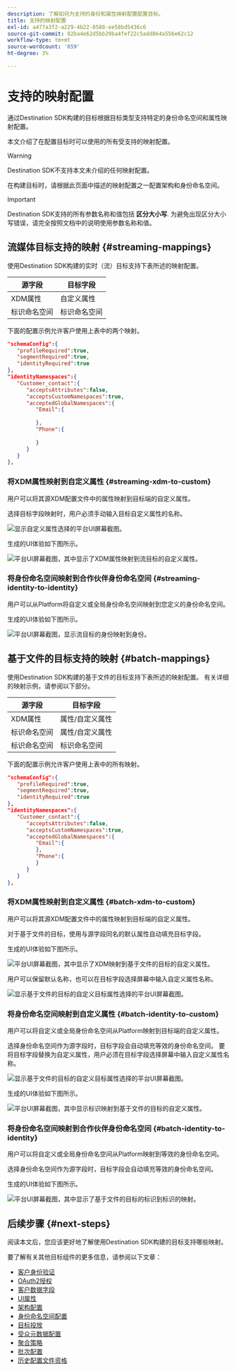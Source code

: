 ```yaml
---
description: 了解如何为支持的身份和属性映射配置配置目标。
title: 支持的映射配置
exl-id: a477a3f2-a229-4b22-8588-ee58bd5436c6
source-git-commit: 82ba4e62d5bb29ba4fef22c5add864a556e62c12
workflow-type: tm+mt
source-wordcount: '659'
ht-degree: 3%

---
```


# 支持的映射配置

通过Destination SDK构建的目标根据目标类型支持特定的身份命名空间和属性映射配置。

本文介绍了在配置目标时可以使用的所有受支持的映射配置。

>[!WARNING]
>
>Destination SDK不支持本文未介绍的任何映射配置。

在构建目标时，请根据此页面中描述的映射配置之一配置架构和身份命名空间。

>[!IMPORTANT]
>
>Destination SDK支持的所有参数名称和值包括 **区分大小写**. 为避免出现区分大小写错误，请完全按照文档中的说明使用参数名称和值。

## 流媒体目标支持的映射 {#streaming-mappings}

使用Destination SDK构建的实时（流）目标支持下表所述的映射配置。

| 源字段 | 目标字段 |
| --- | --- |
| XDM属性 | 自定义属性 |
| 标识命名空间 | 标识命名空间 |

下面的配置示例允许客户使用上表中的两个映射。

```json
"schemaConfig":{
   "profileRequired":true,
   "segmentRequired":true,
   "identityRequired":true
},
"identityNamespaces":{
   "Customer_contact":{
      "acceptsAttributes":false,
      "acceptsCustomNamespaces":true,
      "acceptedGlobalNamespaces":{
         "Email":{
            
         },
         "Phone":{
            
         }
      }
   }
},
```

### 将XDM属性映射到自定义属性 {#streaming-xdm-to-custom}

用户可以将其源XDM配置文件中的属性映射到目标端的自定义属性。

选择目标字段映射时，用户必须手动输入目标自定义属性的名称。

![显示自定义属性选择的平台UI屏幕截图。](../../assets/functionality/destination-configuration/mapping-streaming-select-custom-attribute.png)

生成的UI体验如下图所示。

![平台UI屏幕截图，其中显示了XDM属性映射到流目标的自定义属性。](../../assets/functionality/destination-configuration/mapping-streaming-xdm-custom.png)

### 将身份命名空间映射到合作伙伴身份命名空间 {#streaming-identity-to-identity}

用户可以从Platform将自定义或全局身份命名空间映射到您定义的身份命名空间。

生成的UI体验如下图所示。

![平台UI屏幕截图，显示流目标的身份映射到身份。](../../assets/functionality/destination-configuration/mapping-streaming-identity-identity.png)

## 基于文件的目标支持的映射 {#batch-mappings}

使用Destination SDK构建的基于文件的目标支持下表所述的映射配置。 有关详细的映射示例，请参阅以下部分。

| 源字段 | 目标字段 |
| --- | --- |
| XDM属性 | 属性/自定义属性 |
| 标识命名空间 | 属性/自定义属性 |
| 标识命名空间 | 标识命名空间 |

下面的配置示例允许客户使用上表中的所有映射。

```json
"schemaConfig":{
   "profileRequired":true,
   "segmentRequired":true,
   "identityRequired":true
},
"identityNamespaces":{
   "Customer_contact":{
      "acceptsAttributes":false,
      "acceptsCustomNamespaces":true,
      "acceptedGlobalNamespaces":{
         "Email":{
         },
         "Phone":{
         }
      }
   }
},
```

### 将XDM属性映射到自定义属性 {#batch-xdm-to-custom}

用户可以将其源XDM配置文件中的属性映射到目标端的自定义属性。

对于基于文件的目标，使用与源字段同名的默认属性自动填充目标字段。

生成的UI体验如下图所示。

![平台UI屏幕截图，其中显示了XDM映射到基于文件的目标的自定义属性。](../../assets/functionality/destination-configuration/mapping-batch-xdm-custom.png)

用户可以保留默认名称，也可以在目标字段选择屏幕中输入自定义属性名称。

![显示基于文件的目标的自定义目标属性选择的平台UI屏幕截图。](../../assets/functionality/destination-configuration/mapping-batch-custom-attribute.png)

### 将身份命名空间映射到自定义属性 {#batch-identity-to-custom}

用户可以将自定义或全局身份命名空间从Platform映射到目标端的自定义属性。

选择身份命名空间作为源字段时，目标字段会自动填充等效的身份命名空间。 要将目标字段替换为自定义属性，用户必须在目标字段选择屏幕中输入自定义属性名称。

![显示基于文件的目标的自定义目标属性选择的平台UI屏幕截图。](../../assets/functionality/destination-configuration/mapping-batch-custom-attribute.png)

生成的UI体验如下图所示。

![平台UI屏幕截图，其中显示标识映射到基于文件的目标的自定义属性。](../../assets/functionality/destination-configuration/mapping-batch-identity-custom.png)

### 将身份命名空间映射到合作伙伴身份命名空间 {#batch-identity-to-identity}

用户可以将自定义或全局身份命名空间从Platform映射到等效的身份命名空间。

选择身份命名空间作为源字段时，目标字段会自动填充等效的身份命名空间。

生成的UI体验如下图所示。

![平台UI屏幕截图，其中显示了基于文件的目标的标识到标识的映射。](../../assets/functionality/destination-configuration/mapping-batch-identity-identity.png)


## 后续步骤 {#next-steps}

阅读本文后，您应该更好地了解使用Destination SDK构建的目标支持哪些映射。

要了解有关其他目标组件的更多信息，请参阅以下文章：

* [客户身份验证](customer-authentication.md)
* [OAuth2授权](oauth2-authorization.md)
* [客户数据字段](customer-data-fields.md)
* [UI属性](ui-attributes.md)
* [架构配置](schema-configuration.md)
* [身份命名空间配置](identity-namespace-configuration.md)
* [目标投放](destination-delivery.md)
* [受众元数据配置](audience-metadata-configuration.md)
* [聚合策略](aggregation-policy.md)
* [批次配置](batch-configuration.md)
* [历史配置文件资格](historical-profile-qualifications.md)
